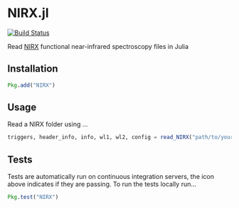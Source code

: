 # NIRX.jl

[![Build Status](https://travis-ci.com/rob-luke/NIRX.jl.svg?branch=master)](https://travis-ci.com/rob-luke/NIRX.jl)

Read [NIRX](https://nirx.net/) functional near-infrared spectroscopy files in Julia


## Installation

```julia
Pkg.add("NIRX")
```


## Usage

Read a NIRX folder using ...
```julia
triggers, header_info, info, wl1, wl2, config = read_NIRX("path/to/your/data")
```


## Tests

Tests are automatically run on continuous integration servers, the icon above indicates if they are passing. To run the tests locally run...
```julia
Pkg.test("NIRX")
```
